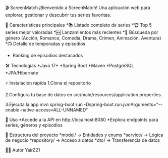 🎬 ScreenMatch
¡Bienvenido a ScreenMatch!
Una aplicación web para explorar, gestionar y descubrir tus series favoritas.


🚀 Características principales
*📚 Listado completo de series
*🏆 Top 5 series mejor valoradas
*🆕 Lanzamientos más recientes
*🔎 Búsqueda por género (Acción, Romance, Comedia, Drama, Crimen, Animación, Aventura)
*📺 Detalle de temporadas y episodios
* Ranking de episodios destacados

🛠️ Tecnologías
*Java 17+
*Spring Boot
*Maven
*PostgreSQL
*JPA/Hibernate

⚡ Instalación rápida
1.Clona el repositorio

2.Configura tu base de datos en src/main/resources/application.properties.

3.Ejecuta la app
mvn spring-boot:run -Dspring-boot.run.jvmArguments="--enable-native-access=ALL-UNNAMED"

📖 Uso
*Accede a la API en http://localhost:8080
*Explora endpoints para series, géneros y episodios

🧩 Estructura del proyecto
*model/ → Entidades y enums
*service/ → Lógica de negocio
*repository/ → Acceso a datos
*dto/ → Transferencia de datos

👨‍💻 Autor
YairZ21

